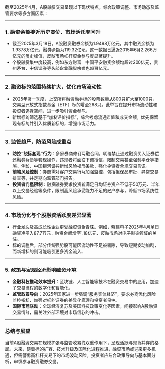 截至2025年4月，A股融资交易呈现以下现状特点，综合政策调整、市场动态及监管要求等多方面因素：

---

### 1. **融资余额接近历史高位，市场活跃度回升**
   - 截至2025年3月18日，A股融资融券余额为1.9498万亿元，其中融资余额为1.9378万亿元，融券余额为119.32亿元。这一数据已逼近2015年6月2.266万亿元的历史峰值，反映市场杠杆资金参与度显著提升。
   - 个股融资集中度较高，例如东方财富、中国平安融资余额均超过200亿元，贵州茅台、中信证券等头部企业融资余额也超百亿元。

---

### 2. **融资标的范围持续扩大，优化市场流动性**
   - 2025年第一季度，上交所将融资融券标的股票数量从800只扩大至1000只，交易型开放式指数基金（ETF）标的增至268只。此举旨在提升市场流动性和投资者选择空间，进一步吸引资金参与。
   - 新增标的筛选基于“加权评价指标”，综合考虑流通市值和成交金额，优先保留现有标的并引入优质新标的，增强市场活力。

---

### 3. **监管趋严，防范风险成重点**
   - **防控“绕标套现”行为**：多家券商修订两融合同，明确禁止通过融资买入证券偿还融券负债等套现操作，违规者将面临下调授信、限制交易甚至强制平仓等措施。例如，中国银河证券新增风险揭示条款，强化投资者合规交易意识。
   - **前端风险控制**：券商需对客户交易行为加强监控，包括担保品审批、异常交易排查等，并定期向监管部门报告。
   - **投资者门槛限制**：融资融券要求投资者满足日均证券资产不低于50万元、半年以上交易经验等条件，限制高风险承受能力不足的散户参与，降低市场系统性风险。

---

### 4. **市场分化与个股融资活跃度差异显著**
   - 行业龙头及高成长性企业更受融资资金青睐。例如，紫建电子2025年4月单日融资净买入87.7万元，融资余额增至1.18亿元，反映市场对电子制造领域的关注。
   - 标的调整后，部分传统强势股可能因流动性不足被剔除，导致短期波动加剧，而新增标的则可能吸引更多资金流入。

---

### 5. **政策与宏观经济影响融资环境**
   - **金融科技推动效率提升**：区块链、人工智能等技术在融资交易中的应用，加速了交易流程的数字化和智能化。
   - **监管政策导向**：2025年国家进一步强调“服务实体经济”，要求券商优化风险监控指标，加强对标的证券的差异化管理和投资者保护。
   - **国际市场联动**：全球经济复苏及美国科技政策变化等因素，间接影响A股融资交易情绪，需关注外部环境对市场信心的冲击。

---

### 总结与展望
当前A股融资交易在规模扩张与监管收紧的双重作用下，呈现活跃与规范并存的格局。未来，随着标的扩容、技术升级及国际化进程推进，融资市场或迎来更多机遇，但需警惕高杠杆交易下的市场波动风险。投资者应结合政策导向与基本面分析，审慎参与融资融券交易。
